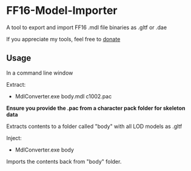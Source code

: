 # FF16-Model-Importer
A tool to export and import FF16 .mdl file binaries as .gltf or .dae

If you appreciate my tools, feel free to [donate](https://ko-fi.com/simplykxg)

## Usage

In a command line window

Extract:
- MdlConverter.exe body.mdl c1002.pac

**Ensure you provide the .pac from a character pack folder for skeleton data**

Extracts contents to a folder called "body" with all LOD models as .gltf

Inject:
- MdlConverter.exe body

Imports the contents back from "body" folder.